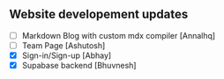  ## Website developement updates

 - [ ] Markdown Blog with custom mdx compiler [Annalhq] 
 - [ ] Team Page [Ashutosh]
 - [x] Sign-in/Sign-up [Abhay]
 - [x] Supabase backend [Bhuvnesh]